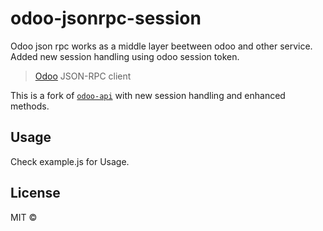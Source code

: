 # odoo-jsonrpc-session

Odoo json rpc works as a middle layer beetween odoo and other service.
Added new session handling using odoo session token.

> [Odoo](https://www.odoo.com) JSON-RPC client

This is a fork of [`odoo-api`](https://github.com/leeroybrun/odoo-api) with new session handling and enhanced methods.


## Usage

Check example.js for Usage.


## License

MIT ©
